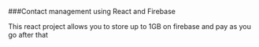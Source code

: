 ###Contact management using React and Firebase

This react project allows you to store up to 1GB on firebase and pay as you go after that
